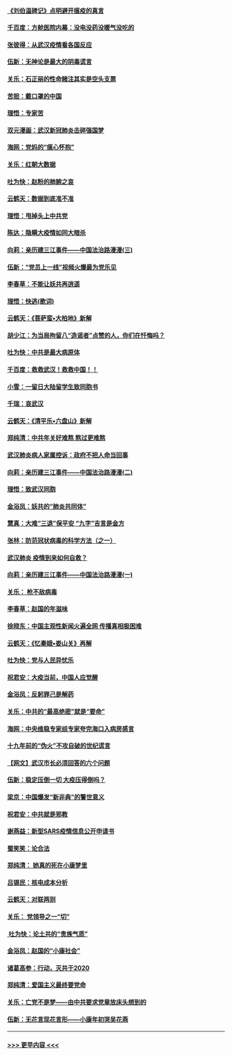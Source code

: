 #### [《刘伯温碑记》点明避开瘟疫的真言](../pages/nsc993/n11852128.md?t=02080355) 
#### [千百度：方舱医院内幕：没电没药没暖气没吃的](../pages/nsc993/n11850211.md?t=02080355) 
#### [张彼得：从武汉疫情看各国反应](../pages/nsc993/n11850102.md?t=02080355) 
#### [伍新：无神论是最大的阴毒谎言](../pages/nsc993/n11846129.md?t=02080355) 
#### [关乐：石正丽的性命赌注其实是空头支票](../pages/nsc993/n11846109.md?t=02080355) 
#### [苦胆：戴口罩的中国](../pages/nsc993/n11845576.md?t=02080355) 
#### [理悟：专家苦](../pages/nsc993/n11845564.md?t=02080355) 
#### [双元漫画：武汉新冠肺炎击碎强国梦](../pages/nsc993/n11843320.md?t=02080355) 
#### [海网：党妈的“瘟心怀抱”](../pages/nsc993/n11840740.md?t=02080355) 
#### [关乐：红朝大数据](../pages/nsc993/n11840675.md?t=02080355) 
#### [吐为快：赵粉的肺腑之哀](../pages/nsc993/n11840618.md?t=02080355) 
#### [云鹤天：数据到底准不准](../pages/nsc993/n11840325.md?t=02080355) 
#### [理悟：甩掉头上中共党](../pages/nsc993/n11838826.md?t=02080355) 
#### [陈达：隐瞒大疫情如同大暗杀](../pages/nsc993/n11838771.md?t=02080355) 
#### [向莉：亲历建三江事件——中国法治路漫漫(三)](../pages/nsc993/n11831825.md?t=02080355) 
#### [伍新：“党员上一线”视频火爆最为党乐见](../pages/nsc993/n11838200.md?t=02080355) 
#### [李春草：不能让妖共再逍遥](../pages/nsc993/n11838102.md?t=02080355) 
#### [理悟：快逃(歌词)](../pages/nsc993/n11838083.md?t=02080355) 
#### [云鹤天：《菩萨蛮▪大柏地》新解](../pages/nsc993/n11838059.md?t=02080355) 
#### [胡少江：为当局拘留八“造谣者”点赞的人，你们在忏悔吗？](../pages/nsc993/n11836801.md?t=02080355) 
#### [吐为快：中共是最大病原体](../pages/nsc993/n11836748.md?t=02080355) 
#### [千百度：救救武汉！救救中国！！](../pages/nsc993/n11836145.md?t=02080355) 
#### [小雪：一留日大陆留学生致同胞书](../pages/nsc993/n11834624.md?t=02080355) 
#### [千瑞：哀武汉](../pages/nsc993/n11833647.md?t=02080355) 
#### [云鹤天：《清平乐▪六盘山》新解](../pages/nsc993/n11833611.md?t=02080355) 
#### [郑纯清：中共年关好难熬 熬过更难熬](../pages/nsc993/n11833489.md?t=02080355) 
#### [武汉肺炎病人家属控诉：政府不把人命当回事](../pages/nsc993/n11833205.md?t=02080355) 
#### [向莉：亲历建三江事件——中国法治路漫漫(二)](../pages/nsc993/n11829102.md?t=02080355) 
#### [理悟：致武汉同胞](../pages/nsc993/n11831522.md?t=02080355) 
#### [金浴凤：妖共的“肺炎共同体”](../pages/nsc993/n11829448.md?t=02080355) 
#### [慧真：大难“三退”保平安 “九字”吉言是金方](../pages/nsc993/n11829501.md?t=02080355) 
#### [张林：防范冠状病毒的科学方法（之一）](../pages/nsc993/n11828618.md?t=02080355) 
#### [武汉肺炎 疫情到来如何自救？](../pages/nsc993/n11827632.md?t=02080355) 
#### [向莉：亲历建三江事件——中国法治路漫漫(一)](../pages/nsc993/n11827190.md?t=02080355) 
#### [关乐： 枪不敌病毒](../pages/nsc993/n11826746.md?t=02080355) 
#### [李春草：赵国的年滋味](../pages/nsc993/n11826321.md?t=02080355) 
#### [徐晓东：中国主观性新闻火遍全网 传播真相极困难](../pages/nsc993/n11826508.md?t=02080355) 
#### [云鹤天：《忆秦娥▪娄山关》再解](../pages/nsc993/n11824682.md?t=02080355) 
#### [吐为快：党与人民异忧乐](../pages/nsc993/n11824660.md?t=02080355) 
#### [祝君安：大疫当前，中国人应觉醒](../pages/nsc993/n11821946.md?t=02080355) 
#### [金浴凤：反躬罪己是解药](../pages/nsc993/n11820280.md?t=02080355) 
#### [关乐：中共的“最高绝密”就是“要命”](../pages/nsc993/n11816946.md?t=02080355) 
#### [海网：中央维稳专家组专家夸完海口入病房感言](../pages/nsc993/n11815138.md?t=02080355) 
#### [十九年前的“伪火”不攻自破的世纪谎言](../pages/nsc993/n11813238.md?t=02080355) 
#### [【网文】武汉市长必须回答的六个问题](../pages/nsc993/n11813848.md?t=02080355) 
#### [伍新：稳定压倒一切 大疫压得倒吗？](../pages/nsc993/n11812634.md?t=02080355) 
#### [梁京：中国爆发“新非典”的警世意义](../pages/nsc993/n11812554.md?t=02080355) 
#### [祝君安：中共就是邪教](../pages/nsc993/n11812431.md?t=02080355) 
#### [谢燕益：新型SARS疫情信息公开申请书](../pages/nsc993/n11808840.md?t=02080355) 
#### [蜀笑笑：论合法](../pages/nsc993/n11808064.md?t=02080355) 
#### [郑纯清： 她真的死在小康梦里](../pages/nsc993/n11806623.md?t=02080355) 
#### [吕锡民：核电成本分析](../pages/nsc993/n11806284.md?t=02080355) 
#### [云鹤天：对联两则](../pages/nsc993/n11805957.md?t=02080355) 
#### [关乐： 党领导之一“切”](../pages/nsc993/n11804505.md?t=02080355) 
#### [ 吐为快：论土共的“贵族气质”](../pages/nsc993/n11804490.md?t=02080355) 
#### [金浴凤：赵国的“小康社会”](../pages/nsc993/n11804452.md?t=02080355) 
#### [诸葛高参：行动，灭共于2020](../pages/nsc993/n11804120.md?t=02080355) 
#### [郑纯清：爱国主义最终要党命](../pages/nsc993/n11802197.md?t=02080355) 
#### [关乐：亡党不是梦——由中共要求党章放床头想到的](../pages/nsc993/n11802156.md?t=02080355) 
#### [伍新：无花言现花言形——小康年初哭吴花燕](../pages/nsc993/n11800044.md?t=02080355) 

----
#### [ >>> 更早内容 <<< ](../indexes/nsc993-earlier.md)
